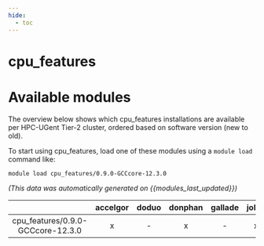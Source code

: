 ```yaml
---
hide:
  - toc
---
```


cpu_features
============

# Available modules


The overview below shows which cpu_features installations are available per HPC-UGent Tier-2 cluster, ordered based on software version (new to old).

To start using cpu_features, load one of these modules using a `module load` command like:

```shell
module load cpu_features/0.9.0-GCCcore-12.3.0
```

*(This data was automatically generated on {{modules_last_updated}})*  

| |accelgor|doduo|donphan|gallade|joltik|litleo|shinx|
| :---: | :---: | :---: | :---: | :---: | :---: | :---: | :---: |
|cpu_features/0.9.0-GCCcore-12.3.0|x|-|x|-|x|x|x|
